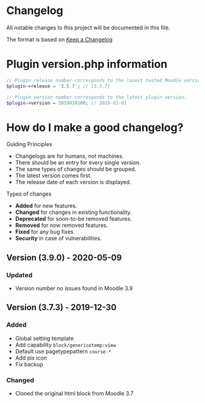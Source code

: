 # Changelog
All notable changes to this project will be documented in this file.

The format is based on [Keep a Changelog](https://keepachangelog.com/en/1.0.0/)

# Plugin version.php information
```php
// Plugin release number corresponds to the lasest tested Moodle version in which the plugin has been tested.
$plugin->release = '3.5.7'; // [3.5.7]

// Plugin version number corresponds to the latest plugin version.
$plugin->version = 2019010100; // 2019-01-01
```

# How do I make a good changelog?
Guiding Principles
* Changelogs are for humans, not machines.
* There should be an entry for every single version.
* The same types of changes should be grouped.
* The latest version comes first.
* The release date of each version is displayed.

Types of changes
* **Added** for new features.
* **Changed** for changes in existing functionality.
* **Deprecated** for soon-to-be removed features.
* **Removed** for now removed features.
* **Fixed** for any bug fixes.
* **Security** in case of vulnerabilities.

## Version (3.9.0) - 2020-05-09
### Updated
- Version number no issues found in Moodle 3.9

## Version (3.7.3) - 2019-12-30
### Added
- Global setting template
- Add capability `block/genericotemp:view`
- Default use pagetypepattern `course-*`
- Add pix icon
- Fix backup

### Changed
- Cloned the original html block from Moodle 3.7